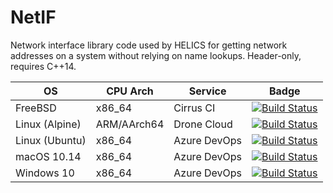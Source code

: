 # NetIF
Network interface library code used by HELICS for getting network addresses on a system without relying on name lookups. Header-only, requires C++14.

OS              | CPU Arch      | Service       | Badge
--------------- | ------------- | ------------- | ----------
FreeBSD         | x86_64        | Cirrus CI     | [![Build Status](https://api.cirrus-ci.com/github/nightlark/netif.svg)](https://cirrus-ci.com/github/nightlark/netif)
Linux (Alpine)  | ARM/AArch64   | Drone Cloud   | [![Build Status](https://cloud.drone.io/api/badges/nightlark/netif/status.svg)](https://cloud.drone.io/nightlark/netif)
Linux (Ubuntu)  | x86_64        | Azure DevOps  | [![Build Status](https://dev.azure.com/ryanmast/netif/_apis/build/status/nightlark.netif?branchName=master)](https://dev.azure.com/ryanmast/netif/_build/latest?definitionId=1&branchName=master)
macOS 10.14     | x86_64        | Azure DevOps  | [![Build Status](https://dev.azure.com/ryanmast/netif/_apis/build/status/nightlark.netif?branchName=master)](https://dev.azure.com/ryanmast/netif/_build/latest?definitionId=1&branchName=master)
Windows 10      | x86_64        | Azure DevOps  | [![Build Status](https://dev.azure.com/ryanmast/netif/_apis/build/status/nightlark.netif?branchName=master)](https://dev.azure.com/ryanmast/netif/_build/latest?definitionId=1&branchName=master)
